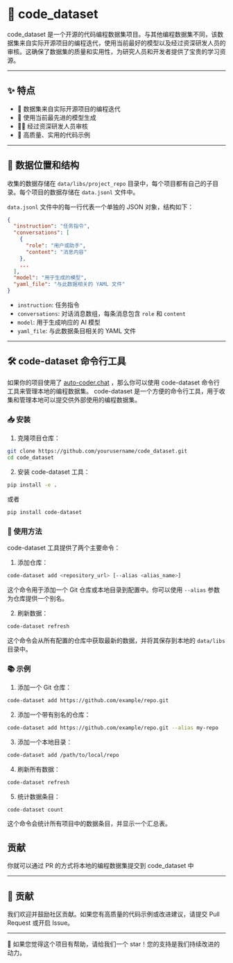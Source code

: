 
# 🚀 code_dataset

code_dataset 是一个开源的代码编程数据集项目。与其他编程数据集不同，该数据集来自实际开源项目的编程迭代，使用当前最好的模型以及经过资深研发人员的审核。这确保了数据集的质量和实用性，为研究人员和开发者提供了宝贵的学习资源。

---

## ✨ 特点

- 🌟 数据集来自实际开源项目的编程迭代
- 🤖 使用当前最先进的模型生成
- 👨‍💻 经过资深研发人员审核
- 💎 高质量、实用的代码示例

---

## 📂 数据位置和结构

收集的数据存储在 `data/libs/project_repo` 目录中，每个项目都有自己的子目录。每个项目的数据存储在 `data.jsonl` 文件中。

`data.jsonl` 文件中的每一行代表一个单独的 JSON 对象，结构如下：

```json
{
  "instruction": "任务指令",
  "conversations": [
    {
      "role": "用户或助手",
      "content": "消息内容"
    },
    ...
  ],
  "model": "用于生成的模型",
  "yaml_file": "与此数据相关的 YAML 文件"
}
```

- `instruction`: 任务指令
- `conversations`: 对话消息数组，每条消息包含 `role` 和 `content`
- `model`: 用于生成响应的 AI 模型
- `yaml_file`: 与此数据条目相关的 YAML 文件

---

## 🛠 code-dataset 命令行工具

如果你的项目使用了 [auto-coder.chat](https://auto-coder.chat) ，那么你可以使用 code-dataset 命令行工具来管理本地的编程数据集。
code-dataset 是一个方便的命令行工具，用于收集和管理本地可以提交供外部使用的编程数据集。

### 📥 安装

1. 克隆项目仓库：

```bash
git clone https://github.com/yourusername/code_dataset.git
cd code_dataset
```

2. 安装 code-dataset 工具：

```bash
pip install -e .
```

或者

```bash
pip install code-dataset
```

### 🔧 使用方法

code-dataset 工具提供了两个主要命令：

1. 添加仓库：

```bash
code-dataset add <repository_url> [--alias <alias_name>]
```

这个命令用于添加一个 Git 仓库或本地目录到配置中。你可以使用 `--alias` 参数为仓库提供一个别名。

2. 刷新数据：

```bash
code-dataset refresh
```

这个命令会从所有配置的仓库中获取最新的数据，并将其保存到本地的 `data/libs` 目录中。

### 📚 示例

1. 添加一个 Git 仓库：

```bash
code-dataset add https://github.com/example/repo.git
```

2. 添加一个带有别名的仓库：

```bash
code-dataset add https://github.com/example/repo.git --alias my-repo
```

3. 添加一个本地目录：

```bash
code-dataset add /path/to/local/repo
```

4. 刷新所有数据：

```bash
code-dataset refresh
```

5. 统计数据条目：

```bash
code-dataset count
```

这个命令会统计所有项目中的数据条目，并显示一个汇总表。



## 贡献

你就可以通过 PR 的方式将本地的编程数据集提交到 code_dataset 中

---

## 🤝 贡献

我们欢迎并鼓励社区贡献。如果您有高质量的代码示例或改进建议，请提交 Pull Request 或开启 Issue。

---

🌟 如果您觉得这个项目有帮助，请给我们一个 star！您的支持是我们持续改进的动力。
